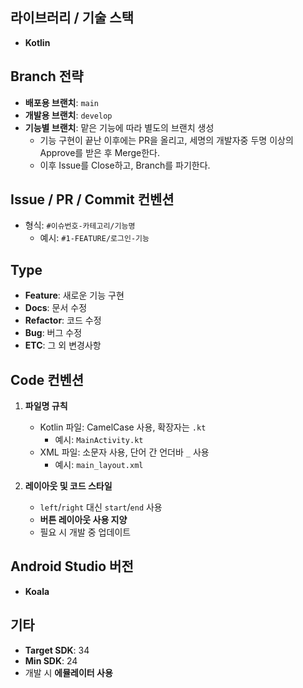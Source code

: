 ## 라이브러리 / 기술 스택
- **Kotlin**


## Branch 전략
- **배포용 브랜치**: `main`
- **개발용 브랜치**: `develop`
- **기능별 브랜치**: 맡은 기능에 따라 별도의 브랜치 생성
  - 기능 구현이 끝난 이후에는 PR을 올리고, 세명의 개발자중 두명 이상의 Approve를 받은 후 Merge한다.
  - 이후 Issue를 Close하고, Branch를 파기한다. 


## Issue / PR / Commit 컨벤션
- 형식: `#이슈번호-카테고리/기능명`
  - 예시: `#1-FEATURE/로그인-기능`


## Type
- **Feature**: 새로운 기능 구현
- **Docs**: 문서 수정
- **Refactor**: 코드 수정
- **Bug**: 버그 수정
- **ETC**: 그 외 변경사항


## Code 컨벤션
1. **파일명 규칙**  
   - Kotlin 파일: CamelCase 사용, 확장자는 `.kt`  
     - 예시: `MainActivity.kt`
   - XML 파일: 소문자 사용, 단어 간 언더바 `_` 사용  
     - 예시: `main_layout.xml`

2. **레이아웃 및 코드 스타일**  
   - `left`/`right` 대신 `start`/`end` 사용
   - **버튼 레이아웃 사용 지양**
   - 필요 시 개발 중 업데이트


## Android Studio 버전
- **Koala**


## 기타
- **Target SDK**: 34  
- **Min SDK**: 24  
- 개발 시 **에뮬레이터 사용**
